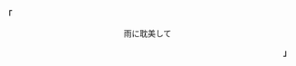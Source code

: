 
<p align="left"><strong><samp>「</samp></strong></p><p align="center">
<p align="center">
    <samp> 
        雨に耽美して    
    </samp>
</p>
<p align="right"><strong><samp>」</samp></strong></p>

<!---
revaldy-30/revaldy-30 is a ✨ special ✨ repository because its `README.md` (this file) appears on your GitHub profile.
You can click the Preview link to take a look at your changes.
--->
